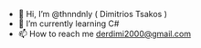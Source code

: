 - 👋 Hi, I’m @thnndnly ( Dimitrios Tsakos )
- 🌱 I’m currently learning C#
- 📫 How to reach me derdimi2000@gmail.com

<!---
thnndnly/thnndnly is a ✨ special ✨ repository because its `README.md` (this file) appears on your GitHub profile.
You can click the Preview link to take a look at your changes.
--->
